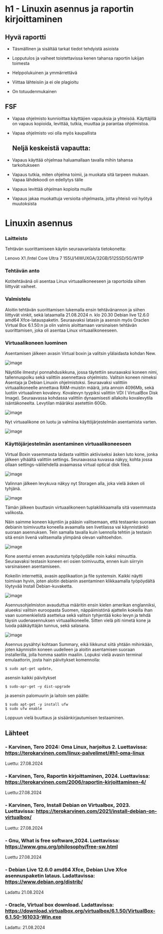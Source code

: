# h1 - Linuxin asennus ja raportin kirjoittaminen

 


## Hyvä raportti 

- Täsmällinen ja sisältää tarkat tiedot tehdyistä asioista 

- Lopputulos ja vaiheet toistettavissa kenen tahansa raportin lukijan toimesta 

- Helppolukuinen ja ymmärrettävä 

- Viittaa lähteisiin ja ei ole plagioitu 

- On totuudenmukainen 

## FSF 

- Vapaa ohjelmisto kunnioittaa käyttäjien vapauksia ja yhteisöä. Käyttäjillä on vapaus kopioida, levittää, tutkia, muuttaa ja parantaa ohjelmistoa. 

- Vapaa ohjelmisto voi olla myös kaupallista 

  ## Neljä keskeistä vapautta: 

- Vapaus käyttää ohjelmaa haluamallaan tavalla mihin tahansa tarkoitukseen  

- Vapaus tutkia, miten ohjelma toimii, ja muokata sitä tarpeen mukaan. Vapaa lähdekoodi on edellytys tälle 

- Vapaus levittää ohjelman kopioita muille 

- Vapaus jakaa muokattuja versioita ohjelmasta, jotta yhteisö voi hyötyä muutoksista 

 

# Linuxin asennus 

### Laitteisto 

Tehtävän suorittamiseen käytin seuraavanlaista tietokonetta: 

Lenovo X1 /Intel Core Ultra 7 155U/14WUXGA/32GB/512SSD/5G/W11P

 

### Tehtävän anto  

Kotitehtävänä oli asentaa Linux virtuaalikoneeseen ja raportoida siihen liittyvät vaiheet. 

 

### Valmistelu 

Aloitin tehtävän suorittamisen lukemalla ensin tehtävänannon ja siihen liittyvät vinkit, sekä lataamalla 21.08.2024 n. klo 20.30 Debian live 12.6.0 amd64 Xfce-latauspaketin. Seuraavaksi latasin ja asensin myös Oraclen Virtual Box 6.1.50:n ja olin valmis aloittamaan varsinaisen tehtävän suorittamisen, joka oli asentaa Linux virtuaalikoneeseen. 

### Virtuaalikoneen luominen 

Asentamisen jälkeen avasin Virtual boxin ja valitsin ylälaidasta kohdan New. 

![image](https://github.com/user-attachments/assets/ba70cb94-1265-4205-a04c-80d6626a479c)

 

Näytölle ilmestyi ponnahdusikkuna, jossa täytettiin seuraavaksi koneen nimi, tallennuspolku sekä valittiin asennettava ohjelmisto. Valitsin koneen nimeksi Asentaja ja Debian Linuxin ohjelmistoksi. Seuraavaksi valittiin virtuaalikoneelle annettava RAM-muistin määrä, jota annoin 4096Mb, sekä luotiin virtuaalinen kovalevy. Kovalevyn tyypiksi valittiin VDI ( VirtualBox Disk Image). Seuraavassa kohdassa valittiin dynaamisesti allakoitu kovalevytila isäntäkoneelta. Levytilan määräksi asetettiin 60Gb. 

 ![image](https://github.com/user-attachments/assets/04fb6f73-a7e1-4d62-bc0a-34b721368ce9)


Nyt virtuaalikone on luotu ja valmiina käyttöjärjestelmän asentamista varten. 

![image](https://github.com/user-attachments/assets/0fd1fb9d-fdb6-4d6f-8b42-bd474ab9a9b1)

### Käyttöjärjestelmän asentaminen virtuaalikoneeseen

Virtual Boxin vasemmasta laidasta valittiin aktiiviseksi äsken luto kone, jonka jälkeen ylhäältä valittiin settings. Seuraavassa kuvassa näkyy, kohta jossa ollaan settings-välilehdellä avaamassa virtual optical disk fileä. 

 ![image](https://github.com/user-attachments/assets/30ae0430-5051-42aa-a6c7-dc026d4fdff5)

Valinnan jälkeen levykuva näkyy nyt Storagen alla, joka vielä äsken oli tyhjänä. 

 ![image](https://github.com/user-attachments/assets/adb7eed8-44a3-4113-9272-72ec31f21a8f)


Tämän jälkeen buuttasin virtuaalikoneen tuplaklikkaamalla sitä vasemmasta valikosta. 

Näin saimme koneen käyntiin ja pääsin valitsemaan, että testaanko suoraan debianin toimivuutta koneella avaamalla sen livetilassa vai käynnistänkö suoraan asennuksen. Tein samalla tavalla kuin luennolla tehtiin ja testasin sitä ensin livenä valitsemalla ylimpänä olevan vaihtoehdon. 

  ![image](https://github.com/user-attachments/assets/8c5ca3c8-9efe-4f14-ae51-5ac11013ef5e)


 

Kone asentui ennen avautumista työpöydälle noin kaksi minuuttia. Seuraavaksi testasin koneen eri osien toimivuutta, ennen kuin siirryin varsinaiseen asentamiseen. 

Kokeilin internettiä, avasin applikaation ja file systemsin. Kaikki näytti toimivan hyvin, joten aloitin debianin asentaminen klikkaamalla työpöydältä löytyvää Install Debian-kuvaketta. 

 ![image](https://github.com/user-attachments/assets/7fd1b2a8-64c5-44d8-b618-65024e9f21e7)


 

Asennusohjelmiston avauduttua määritin ensin kielen amerikan englanniksi, alueeksi valitsin euroopasta Suomen, näppäimistönä ajattelin kokeilla ihan vaan suomenkielistä asettelua sekä valitsin tyhjentää koko levyn ja tehdä täysin uudenasennuksen virtuaalikoneelle.
Sitten vielä piti nimetä kone ja luoda pääkäyttäjän tunnus, sekä salasana. 

 ![image](https://github.com/user-attachments/assets/b52bce39-cd83-4bbc-96c0-18683695c2d4)


 

Asennus pysähtyi kohtaan Summary, eikä liikkunut siitä yhtään mihinkään, joten käynnistin koneen uudelleen ja aloitin asentamisen suoraan installerilla, jolla homma saatiin maaliin. Lopuksi vielä avasin  terminal emulaattorin, josta hain päivitykset komennolla:  

    $ sudo apt-get update,  

asensin kaikki päivitykset  

    $ sudo-apr-get –y dist-upgrade  

ja asensin palomuurin ja laitoin sen päälle:  

    $ sudo apt-get -y install ufw
    $ sudo ufw enable 

 

Loppuun vielä buuttaus ja sisäänkirjautumisen testaaminen. 

 

	 

 

## Lähteet 

### - Karvinen, Tero 2024: Oma Linux, harjoitus 2. Luettavissa:  https://terokarvinen.com/linux-palvelimet/#h1-oma-linux 

Luettu: 27.08.2024 

 

### - Karvinen, Tero, Raportin kirjoittaminen, 2024. Luettavissa:  https://terokarvinen.com/2006/raportin-kirjoittaminen-4/  

Luettu:27.08.2024 

 

### - Karvinen, Tero, Install Debian on Virtualbox, 2023. Luettavissa: https://terokarvinen.com/2021/install-debian-on-virtualbox/  

Luettu: 27.08.2024 

 

### - Gnu, What is free software,2024. Luettavissa:  https://www.gnu.org/philosophy/free-sw.html  

Luettu 27.08.2024 

 

### - Debian Live 12.6.0 amd64 Xfce, Debian LIve Xfce asennuspaketin lataus. Ladattavissa: https://www.debian.org/distrib/ 

Ladattu 21.08.2024 

 

### - Oracle, Virtual box download. Ladattavissa: https://download.virtualbox.org/virtualbox/6.1.50/VirtualBox-6.1.50-161033-Win.exe 

Ladattu: 21.08.2024 

 

	 

 

 

 

 

 
